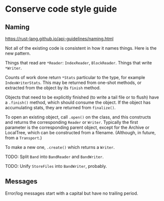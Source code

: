 # Conserve code style guide

## Naming

<https://rust-lang.github.io/api-guidelines/naming.html>

Not all of the existing code is consistent in how it names things. Here is the
new pattern.

Things that read are `*Reader`: `IndexReader`, `BlockReader`. Things that write `*Writer`.

Counts of work done return `*Stats` particular to the type, for example
`IndexWriterStats`. This may be returned from one-shot methods, or extracted
from the object by its `finish` method.

Objects that need to be explicitly finished (to write a tail file or to flush)
have a `.finish()` method, which should consume the object. If the object has
accumulating stats, they are returned from `finalize()`.

To open an existing object, call `.open()` on the class, and this constructs and
returns the corresponding `Reader` or `Writer`. Typically the first parameter is
the corresponding parent object, except for the Archive or LocalTree, which can
be constructed from a filename. (Although, in future, from a `Transport`.)

To make a new one, `.create()`
which returns a `Writer`.

TODO: Split `Band` into `BandReader` and `BandWriter`.

TODO: Unify `StoreFiles` into `BandWriter`, probably.

## Messages

Error/log messages start with a capital but have no trailing period.
